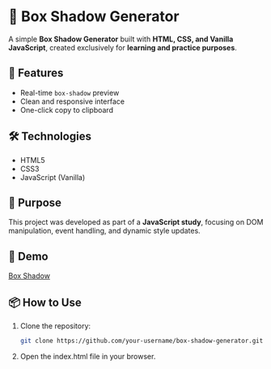 # 🎨 Box Shadow Generator

A simple **Box Shadow Generator** built with **HTML, CSS, and Vanilla JavaScript**, created exclusively for **learning and practice purposes**.

## 🚀 Features

- Real-time `box-shadow` preview  
- Clean and responsive interface  
- One-click copy to clipboard  

## 🛠️ Technologies

- HTML5  
- CSS3  
- JavaScript (Vanilla)

## 🎯 Purpose

This project was developed as part of a **JavaScript study**, focusing on DOM manipulation, event handling, and dynamic style updates.

## 🔗 Demo

[Box Shadow](./demo) <!-- Replace with your GitHub Pages or live site link -->

## 📦 How to Use

1. Clone the repository:
   ```bash
   git clone https://github.com/your-username/box-shadow-generator.git
   ```
2. Open the index.html file in your browser.
   
   
